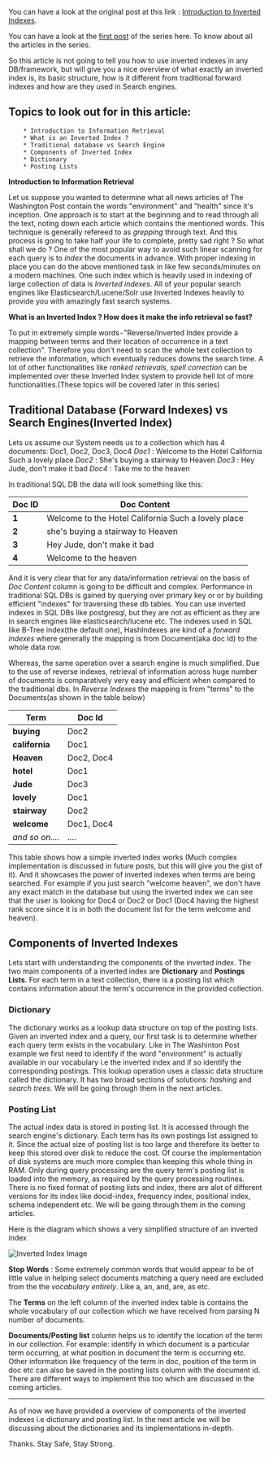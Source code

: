 You can have a look at the original post at this link : [Introduction to Inverted Indexes](https://dev.to/hackslanger/introduction-to-inverted-indexes-l04).


You can have a look at the [first post](https://dev.to/hackslanger/inverted-index-the-story-begins-4l60 "Reverse/Inverted Index - The Story begins") of the series here. To know about all the articles in the series.

So this article is not going to tell you how to use inverted indexes in any DB/framework, but will give you a nice overview of what exactly an inverted index is, its basic structure, how is it different from traditional forward indexes and how are they used in Search engines.

## Topics to look out for in this article:
        * Introduction to Information Retrieval
        * What is an Inverted Index ?
        * Traditional database vs Search Engine
        * Components of Inverted Index
        * Dictionary
        * Posting Lists

**Introduction to Information Retrieval**

Let us suppose you wanted to determine what all news articles of The Washington Post contain the words "environment" and "health" since it's inception. One approach is to start at the beginning and to read through all the text, noting down each article which contains the mentioned words. This technique is generally refereed to as *grepping* through text. And this process is going to take half your life to complete, pretty sad right ? So what shall we do ?
One of the most popular way to avoid such linear scanning for each query is to *index* the documents in advance. With proper indexing in place you can do the above mentioned task in like few seconds/minutes on a modern machines. One such index which is heavily used in indexing of large collection of data is *Inverted indexes*. All of your popular search engines like Elasticsearch/Lucene/Solr use Inverted Indexes heavily to provide you with amazingly fast search systems.


**What is an Inverted Index ? How does it make the info retrieval so fast?**

To put in extremely simple words - "Reverse/Inverted Index provide a mapping between terms and their location of occurrence in a text collection". Therefore you don't need to scan the whole text collection to retrieve the information, which eventually reduces downs the search time.
A lot of other functionalities like _ranked retrievals_, _spell correction_ can be implemented over these Inverted Index system to provide hell lot of more functionalities.(These topics will be covered later in this series)

## **Traditional Database (Forward Indexes) vs Search Engines(Inverted Index)**
Lets us assume our System needs us to a collection which has 4 documents: Doc1, Doc2, Doc3, Doc4
*Doc1* : Welcome to the Hotel California Such a lovely place
*Doc2* : She's buying a stairway to Heaven
*Doc3* : Hey Jude, don't make it bad
*Doc4* : Take me to the heaven

In traditional SQL DB the data will look something like this:

Doc ID| Doc Content
--- | --- 
**1** | Welcome to the Hotel California Such a lovely place
**2** | she's buying a stairway to Heaven
**3** | Hey Jude, don't make it bad
**4** | Welcome to the heaven

And it is very clear that for any data/information retrieval on the basis of *Doc Content* column is going to be difficult and complex. Performance in traditional SQL DBs is gained by querying over primary key or or by building efficient "indexes" for traversing these db tables. You can use inverted indexes in SQL DBs like postgresql, but they are not as efficient as they are in search engines like elasticsearch/lucene etc. The indexes used in SQL like B-Tree index(the default one), HashIndexes are kind of a _forward indexes_ where generally the mapping is from Document(aka doc Id) to the whole data row.

Whereas, the same operation over a search engine is much simplified. Due to the use of reverse indexes, retrieval of information across huge number of documents is comparatively very easy and efficient when compared to the traditional dbs.
In _Reverse Indexes_ the mapping is from "terms" to the Documents(as shown in the table below)

Term | Doc Id
--- | --- 
**buying** | Doc2
**california** | Doc1
**Heaven** | Doc2, Doc4
**hotel** | Doc1
**Jude** | Doc3
**lovely** | Doc1
**stairway** | Doc2
**welcome** | Doc1, Doc4
*and so on....* | ....

This table shows how a simple inverted index works (Much complex implementation is discussed in future posts, but this will give you the gist of it). And it showcases the power of inverted indexes when terms are being searched.
For example if you just search "welcome heaven", we don't have any exact match in the database but using the inverted index we can see that the user is looking for Doc4 or Doc2 or Doc1 (Doc4 having the highest rank score since it is in both the document list for the term welcome and heaven). 


## Components of Inverted Indexes
Lets start with understanding the components of the inverted index. The two main components of a inverted index are **Dictionary** and **Postings Lists**. For each term in a text collection, there is a posting list which contains information about the term's occurrence in the provided collection.

### **Dictionary**
The dictionary works as a lookup data structure on top of the posting lists. Given an inverted index and a query, our first task is to determine whether each query term exists in the vocabulary. Like in The Washinton Post example we first need to identify if the word "environment" is actually available in our vocabulary i.e the inverted index and if so identify the corresponding postings. This lookup operation uses a classic data structure called the dictionary. It has two broad sections of solutions: _hashing_ and _search trees_. We will be going through them in the next articles.


### **Posting List**
The actual index data is stored in posting list. It is accessed through the search engine's dictionary. Each term has its own postings list assigned to it.
Since the actual size of posting list is too large and therefore its better to keep this stored over disk to reduce the cost. Of course the implementation of disk systems are much more complex than keeping this whole thing in RAM.
Only during query processing are the query term's posting list is loaded into the memory, as required by the query processing routines.
There is no fixed format of posting lists and index, there are alot of different versions for its index like docid-index, frequency index, positional index, schema independent etc. We will be going through them in the coming articles.


Here is the diagram which shows a very simplified structure of an inverted index

![Inverted Index Image](https://dev-to-uploads.s3.amazonaws.com/i/rrxy8079iws768idgouh.png)

**Stop Words** : Some extremely common words that would appear to be of little value in helping select documents matching a query need are excluded from the the *vocabulary entirely*. Like a, an, and, are, as etc.

The **Terms** on the left column of the inverted index table is contains the whole vocabulary of our collection which we have received from parsing N number of documents.

**Documents/Posting list** column helps us to identify the location of the term in our collection. For example: identify in which document is a particular term occurring, at what position in document the term is occurring etc.  Other information like frequency of the term in doc, position of the term in doc etc can also be saved in the posting lists column with the document id. There are different ways to implement this too which are discussed in the coming articles.


***

As of now we have provided a overview of components of the inverted indexes i.e dictionary and posting list. In the next article we will be discussing about the dictionaries and its implementations in-depth.


Thanks. Stay Safe, Stay Strong.











